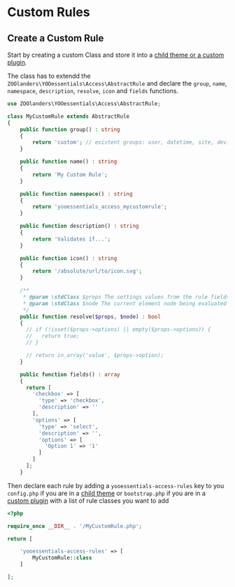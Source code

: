 # Custom Rules

## Create a Custom Rule

Start by creating a custom Class and store it into a [child theme or a custom plugin](https://yootheme.com/support/yootheme-pro/joomla/developers-child-themes#extend-functionality).

The class has to extendd the `ZOOlanders\YOOessentials\Access\AbstractRule` and declare the `group`, `name`, `namespace`, `description`, `resolve`, `icon` and `fields` functions.

```php
use ZOOlanders\YOOessentials\Access\AbstractRule;

class MyCustomRule extends AbstractRule
{
    public function group() : string
    {
        return 'custom'; // existent groups: user, datetime, site, device
    }

    public function name() : string
    {
        return 'My Custom Rule';
    }

    public function namespace() : string
    {
        return 'yooessentials_access_mycustomrule';
    }

    public function description() : string
    {
        return 'Validates if...';
    }

    public function icon() : string
    {
        return '/absolute/url/to/icon.svg';
    }

    /**
     * @param \stdClass $props The settings values from the rule fields
     * @param \stdClass $node The current element node being evaluated
     */
    public function resolve($props, $node) : bool
    {
      // if (!isset($props->options) || empty($props->options)) {
      //   return true;
      // }

      // return in_array('value', $props->option);
    }

    public function fields() : array
    {
      return [
        'checkbox' => [
          'type' => 'checkbox',
          'description' => ''
        ],
        'options' => [
          'type' => 'select',
          'description' => '',
          'options' => [
            'Option 1' => '1'
          ]
        ]
      ];
    }
```

Then declare each rule by adding a `yooessentials-access-rules` key to you `config.php` if you are in a [child theme](https://yootheme.com/support/yootheme-pro/joomla/developers-child-themes#extend-functionality) or `bootstrap.php` if you are in a [custom plugin](https://yootheme.com/support/yootheme-pro/joomla/developers-modules) with a list of rule classes you want to add

```php
<?php

require_once __DIR__ . '/MyCustomRule.php';

return [

    'yooessentials-access-rules' => [
        MyCustomRule::class
    ]

];
```
